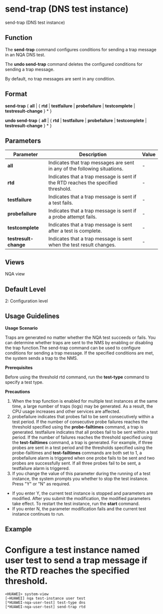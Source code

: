 send-trap (DNS test instance)
=============================

send-trap (DNS test instance)

Function
--------



The **send-trap** command configures conditions for sending a trap message in an NQA DNS test.

The **undo send-trap** command deletes the configured conditions for sending a trap message.



By default, no trap messages are sent in any condition.


Format
------

**send-trap** { **all** | { **rtd** | **testfailure** | **probefailure** | **testcomplete** | **testresult-change** } \* }

**undo send-trap** { **all** | { **rtd** | **testfailure** | **probefailure** | **testcomplete** | **testresult-change** } \* }


Parameters
----------

| Parameter | Description | Value |
| --- | --- | --- |
| **all** | Indicates that trap messages are sent in any of the following situations. | - |
| **rtd** | Indicates that a trap message is sent if the RTD reaches the specified threshold. | - |
| **testfailure** | Indicates that a trap message is sent if a test fails. | - |
| **probefailure** | Indicates that a trap message is sent if a probe attempt fails. | - |
| **testcomplete** | Indicates that a trap message is sent after a test is complete. | - |
| **testresult-change** | Indicates that a trap message is sent when the test result changes. | - |



Views
-----

NQA view


Default Level
-------------

2: Configuration level


Usage Guidelines
----------------

**Usage Scenario**

Traps are generated no matter whether the NQA test succeeds or fails. You can determine whether traps are sent to the NMS by enabling or disabling the trap function.The send-trap command can be used to configure conditions for sending a trap message. If the specified conditions are met, the system sends a trap to the NMS.

**Prerequisites**

Before using the threshold rtd command, run the **test-type** command to specify a test type.

**Precautions**

1. When the trap function is enabled for multiple test instances at the same time, a large number of traps (logs) may be generated. As a result, the CPU usage increases and other services are affected.
2. probefailure indicates that probes fail to be sent consecutively within a test period. If the number of consecutive probe failures reaches the threshold specified using the **probe-failtimes** command, a trap is generated. testfailure indicates that all probes fail to be sent within a test period. If the number of failures reaches the threshold specified using the **test-failtimes** command, a trap is generated. For example, if three probes are sent in a test period and the thresholds specified using the probe-failtimes and **test-failtimes** commands are both set to 1, a probefailure alarm is triggered when one probe fails to be sent and two probes are successfully sent. If all three probes fail to be sent, a testfailure alarm is triggered.
3. If you change the value of this parameter during the running of a test instance, the system prompts you whether to stop the test instance. Press "Y" or "N" as required.

* If you enter Y, the current test instance is stopped and parameters are modified. After you submit the modification, the modified parameters take effect. To restart the test instance, run the **start** command.
* If you enter N, the parameter modification fails and the current test instance continues to run.

Example
-------

# Configure a test instance named user test to send a trap message if the RTD reaches the specified threshold.
```
<HUAWEI> system-view
[~HUAWEI] nqa test-instance user test
[*HUAWEI-nqa-user-test] test-type dns
[*HUAWEI-nqa-user-test] send-trap rtd

```